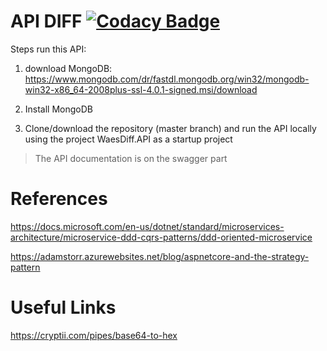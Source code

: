 # API DIFF [![Codacy Badge](https://api.codacy.com/project/badge/Grade/583d26fc38824a479be665d5293e7c72)](https://www.codacy.com/app/mathiasdouglas/diff?utm_source=github.com&amp;utm_medium=referral&amp;utm_content=mathiasdouglas/diff&amp;utm_campaign=Badge_Grade)

Steps run this API:

1. download MongoDB: https://www.mongodb.com/dr/fastdl.mongodb.org/win32/mongodb-win32-x86_64-2008plus-ssl-4.0.1-signed.msi/download

2. Install MongoDB

3. Clone/download the repository (master branch) and run the API locally using the project WaesDiff.API as a startup project

> The API documentation is on the swagger part

# References
https://docs.microsoft.com/en-us/dotnet/standard/microservices-architecture/microservice-ddd-cqrs-patterns/ddd-oriented-microservice

https://adamstorr.azurewebsites.net/blog/aspnetcore-and-the-strategy-pattern

# Useful Links
https://cryptii.com/pipes/base64-to-hex
